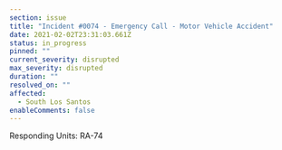 ```yaml
---
section: issue
title: "Incident #0074 - Emergency Call - Motor Vehicle Accident"
date: 2021-02-02T23:31:03.661Z
status: in_progress
pinned: ""
current_severity: disrupted
max_severity: disrupted
duration: ""
resolved_on: ""
affected:
  - South Los Santos
enableComments: false
---
```

Responding Units: RA-74